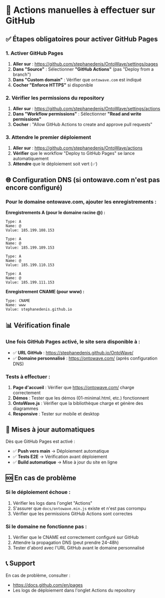 # 🚀 Actions manuelles à effectuer sur GitHub

## ✅ Étapes obligatoires pour activer GitHub Pages

### 1. Activer GitHub Pages
1. **Aller sur** : https://github.com/stephanedenis/OntoWave/settings/pages
2. **Dans "Source"** : Sélectionner **"GitHub Actions"** (pas "Deploy from a branch")
3. **Dans "Custom domain"** : Vérifier que `ontowave.com` est indiqué
4. **Cocher "Enforce HTTPS"** si disponible

### 2. Vérifier les permissions du repository
1. **Aller sur** : https://github.com/stephanedenis/OntoWave/settings/actions
2. **Dans "Workflow permissions"** : Sélectionner **"Read and write permissions"**
3. **Cocher** : "Allow GitHub Actions to create and approve pull requests"

### 3. Attendre le premier déploiement
1. **Aller sur** : https://github.com/stephanedenis/OntoWave/actions
2. **Vérifier** que le workflow "Deploy to GitHub Pages" se lance automatiquement
3. **Attendre** que le déploiement soit vert (✅)

## 🌐 Configuration DNS (si ontowave.com n'est pas encore configuré)

### Pour le domaine ontowave.com, ajouter les enregistrements :

**Enregistrements A (pour le domaine racine @) :**
```
Type: A
Name: @
Value: 185.199.108.153

Type: A  
Name: @
Value: 185.199.109.153

Type: A
Name: @  
Value: 185.199.110.153

Type: A
Name: @
Value: 185.199.111.153
```

**Enregistrement CNAME (pour www) :**
```
Type: CNAME
Name: www
Value: stephanedenis.github.io
```

## 📊 Vérification finale

### Une fois GitHub Pages activé, le site sera disponible à :
- ✅ **URL GitHub** : https://stephanedenis.github.io/OntoWave/
- ✅ **Domaine personnalisé** : https://ontowave.com/ (après configuration DNS)

### Tests à effectuer :
1. **Page d'accueil** : Vérifier que https://ontowave.com/ charge correctement
2. **Démos** : Tester que les démos (01-minimal.html, etc.) fonctionnent
3. **OntoWave.js** : Vérifier que la bibliothèque charge et génère des diagrammes
4. **Responsive** : Tester sur mobile et desktop

## 🔄 Mises à jour automatiques

Dès que GitHub Pages est activé :
- ✅ **Push vers main** → Déploiement automatique
- ✅ **Tests E2E** → Vérification avant déploiement  
- ✅ **Build automatique** → Mise à jour du site en ligne

## 🆘 En cas de problème

### Si le déploiement échoue :
1. Vérifier les logs dans l'onglet "Actions"
2. S'assurer que `docs/ontowave.min.js` existe et n'est pas corrompu
3. Vérifier que les permissions GitHub Actions sont correctes

### Si le domaine ne fonctionne pas :
1. Vérifier que le CNAME est correctement configuré sur GitHub
2. Attendre la propagation DNS (peut prendre 24-48h)
3. Tester d'abord avec l'URL GitHub avant le domaine personnalisé

## 📞 Support
En cas de problème, consulter :
- https://docs.github.com/en/pages
- Les logs de déploiement dans l'onglet Actions du repository
